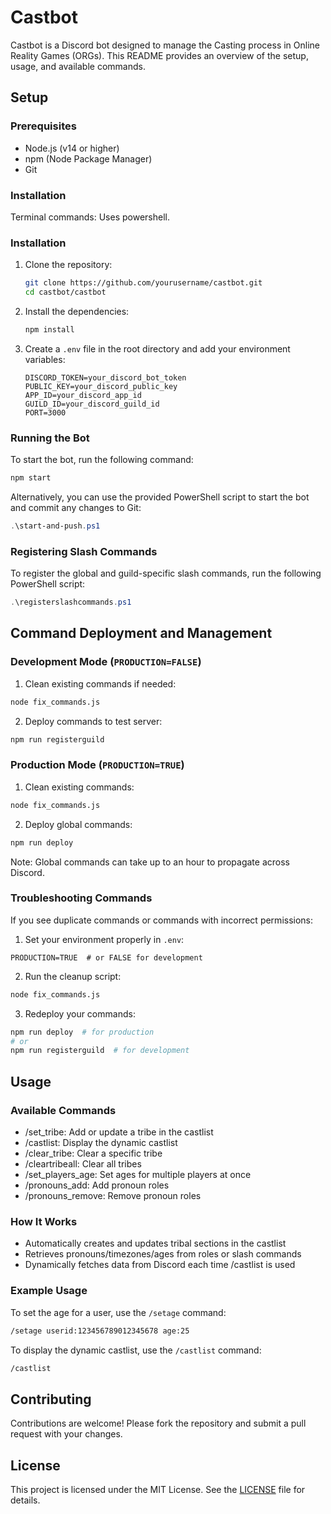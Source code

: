 # Castbot

Castbot is a Discord bot designed to manage the Casting process in Online Reality Games (ORGs). This README provides an overview of the setup, usage, and available commands.

## Setup

### Prerequisites

- Node.js (v14 or higher)
- npm (Node Package Manager)
- Git

### Installation

Terminal commands: Uses powershell.

### Installation

1. Clone the repository:
   ```bash
   git clone https://github.com/yourusername/castbot.git
   cd castbot/castbot
   ```

2. Install the dependencies:
   ```bash
   npm install
   ```

3. Create a `.env` file in the root directory and add your environment variables:
   ```env
   DISCORD_TOKEN=your_discord_bot_token
   PUBLIC_KEY=your_discord_public_key
   APP_ID=your_discord_app_id
   GUILD_ID=your_discord_guild_id
   PORT=3000
   ```

### Running the Bot

To start the bot, run the following command:
```bash
npm start
```

Alternatively, you can use the provided PowerShell script to start the bot and commit any changes to Git:
```powershell
.\start-and-push.ps1
```

### Registering Slash Commands

To register the global and guild-specific slash commands, run the following PowerShell script:
```powershell
.\registerslashcommands.ps1
```

## Command Deployment and Management

### Development Mode (`PRODUCTION=FALSE`)
1. Clean existing commands if needed:
```bash
node fix_commands.js
```

2. Deploy commands to test server:
```bash
npm run registerguild
```

### Production Mode (`PRODUCTION=TRUE`)
1. Clean existing commands:
```bash
node fix_commands.js
```

2. Deploy global commands:
```bash
npm run deploy
```

Note: Global commands can take up to an hour to propagate across Discord.

### Troubleshooting Commands

If you see duplicate commands or commands with incorrect permissions:

1. Set your environment properly in `.env`:
```env
PRODUCTION=TRUE  # or FALSE for development
```

2. Run the cleanup script:
```bash
node fix_commands.js
```

3. Redeploy your commands:
```bash
npm run deploy  # for production
# or
npm run registerguild  # for development
```

## Usage

### Available Commands

- /set_tribe: Add or update a tribe in the castlist
- /castlist: Display the dynamic castlist
- /clear_tribe: Clear a specific tribe
- /cleartribeall: Clear all tribes
- /set_players_age: Set ages for multiple players at once
- /pronouns_add: Add pronoun roles
- /pronouns_remove: Remove pronoun roles

### How It Works

- Automatically creates and updates tribal sections in the castlist
- Retrieves pronouns/timezones/ages from roles or slash commands
- Dynamically fetches data from Discord each time /castlist is used

### Example Usage

To set the age for a user, use the `/setage` command:
```bash
/setage userid:123456789012345678 age:25
```

To display the dynamic castlist, use the `/castlist` command:
```bash
/castlist
```

## Contributing

Contributions are welcome! Please fork the repository and submit a pull request with your changes.

## License

This project is licensed under the MIT License. See the [LICENSE](LICENSE) file for details.